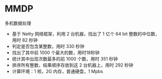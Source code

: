 # MMDP
多机数据处理

- 基于 Netty 网络框架，利用 2 台机器，找出了 1 亿个 64 bit 整数的中位数，用时 82 秒钟
- 判定是否包含某整数，用时 330 秒钟
- 找出了其中前 1000 个最大的数，用时18秒钟
- 统计其中出现次数最多的前 1000 个数，用时 351 秒钟
- 排序所有整数，结果顺序存放到这 2 台机器上，用时 292 秒钟
- 计算环境：1 核，2G 内存，普通硬盘，1 Mpbs
